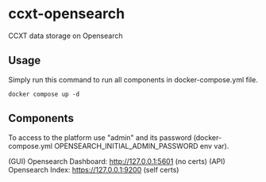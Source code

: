 # ccxt-opensearch
CCXT data storage on Opensearch

## Usage

Simply run this command to run all components in docker-compose.yml file.

```shell
docker compose up -d
```

## Components

To access to the platform use "admin" and its password (docker-compose.yml OPENSEARCH_INITIAL_ADMIN_PASSWORD env var).

(GUI) Opensearch Dashboard: http://127.0.0.1:5601 (no certs)
(API) Opensearch Index: https://127.0.0.1:9200 (self certs)
